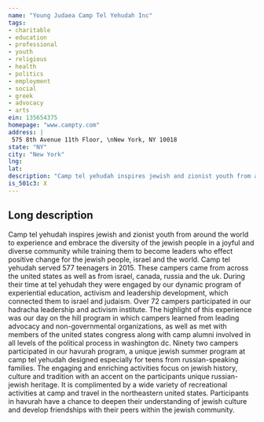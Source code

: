 ```yaml
---
name: "Young Judaea Camp Tel Yehudah Inc"
tags:
- charitable
- education
- professional
- youth
- religious
- health
- politics
- employment
- social
- greek
- advocacy
- arts
ein: 135654375
homepage: "www.campty.com"
address: |
 575 8th Avenue 11th Floor, \nNew York, NY 10018
state: "NY"
city: "New York"
lng: 
lat: 
description: "Camp tel yehudah inspires jewish and zionist youth from around the world to experience and embrace the diversity of the jewish people in a joyful and diverse community while training them to become leaders who effect positive change for the jewish people, israel and the world. "
is_501c3: X
---
```


## Long description

Camp tel yehudah inspires jewish and zionist youth from around the world to experience and embrace the diversity of the jewish people in a joyful and diverse community while training them to become leaders who effect positive change for the jewish people, israel and the world. Camp tel yehudah served 577 teenagers in 2015. These campers came from across the united states as well as from israel, canada, russia and the uk. During their time at tel yehudah they were engaged by our dynamic program of experiential education, activism and leadership development, which connected them to israel and judaism. Over 72 campers participated in our hadracha leadership and activism institute. The highlight of this experience was our day on the hill program in which campers learned from leading advocacy and non-governmental organizations, as well as met with members of the united states congress along with camp alumni involved in all levels of the political process in washington dc. Ninety two campers participated in our havurah program, a unique jewish summer program at camp tel yehudah designed especially for teens from russian-speaking families. The engaging and enriching activities focus on jewish history, culture and tradition with an accent on the participants unique russian-jewish heritage. It is complimented by a wide variety of recreational activities at camp and travel in the northeastern united states. Participants in havurah have a chance to deepen their understanding of jewish culture and develop friendships with their peers within the jewish community. 
